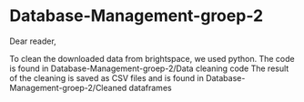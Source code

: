 # Database-Management-groep-2

Dear reader,

To clean the downloaded data from brightspace, we used python. The code is found in Database-Management-groep-2/Data cleaning code
The result of the cleaning is saved as CSV files and is found in Database-Management-groep-2/Cleaned dataframes
